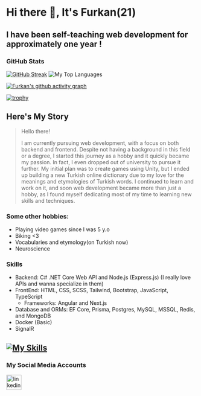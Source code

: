 # Hi there 👋, It's Furkan(21)
## I have been self-teaching web development for approximately one year !
### GitHub Stats
[![GitHub Streak](https://streak-stats.demolab.com?user=4furki4&theme=dark&hide_border=true&border_radius=20)](https://git.io/streak-stats)
![My Top Languages](https://github-readme-stats-git-masterrstaa-rickstaa.vercel.app/api/top-langs/?username=4furki4&layout=compact&theme=radical&langs_count=6&hide_border=true&border_radius=20)

[![Furkan's github activity graph](https://github-readme-activity-graph.vercel.app/graph?username=4furki4&theme=github-compact&hide_border=true&radius=16&bg_color=151515&custom_title=My%20Activity%20Graph%20^_^&title_color=26a641)](https://github.com/ashutosh00710/github-readme-activity-graph)

[![trophy](https://github-profile-trophy.vercel.app/?username=4furki4&theme=gruvbox&margin-w=50&row=1&column=7)](https://github.com/ryo-ma/github-profile-trophy)

## Here's My Story
>Hello there!
>
>I am currently pursuing web development, with a focus on both backend and frontend. Despite not having a background in this field or a degree, I started this journey as a hobby and it quickly became my passion. In fact, I even dropped out of university to pursue it further. My initial plan was to create games using Unity, but I ended up building a new Turkish online dictionary due to my love for the meanings and etymologies of Turkish words. I continued to learn and work on it, and soon web development became more than just a hobby, as I found myself dedicating most of my time to learning new skills and techniques.

### Some other hobbies: 
* Playing video games since I was 5 y.o
* Biking <3 
* Vocabularies and etymology(on Turkish now)
* Neuroscience

### Skills
- Backend: C# .NET Core Web API and Node.js (Express.js) (I really love APIs and wanna specialize in them)
- FrontEnd: HTML, CSS, SCSS, Tailwind, Bootstrap, JavaScript, TypeScript
  - Frameworks: Angular and Next.js
- Database and ORMs: EF Core, Prisma, Postgres, MySQL, MSSQL, Redis, and MongoDB 
- Docker (Basic)
- SignalR 

[![My Skills](https://skillicons.dev/icons?i=cs,net,nodejs,expressjs,prisma,angular,nextjs,react,ts,js,html,css,bootstrap,tailwind,docker,redis,mysql,postgres,mongodb)](https://skillicons.dev)
--------------------------------
### My Social Media Accounts

[<img src='https://skillicons.dev/icons?i=linkedin' alt='linkedin' height='40'>](https://www.linkedin.com/in/4furkancengiz4/)
